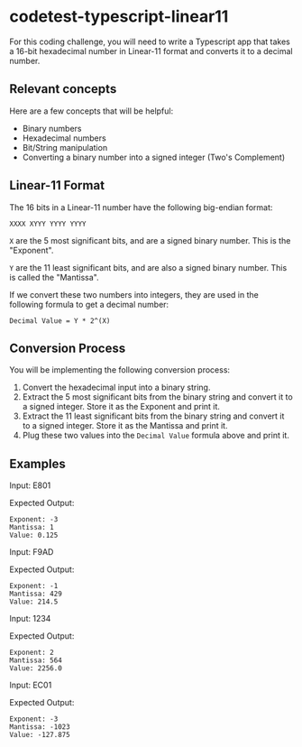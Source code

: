# codetest-typescript-linear11

For this coding challenge, you will need to write a Typescript app that takes a 16-bit hexadecimal number in Linear-11 format and converts it to a decimal number.
## Relevant concepts
Here are a few concepts that will be helpful:
* Binary numbers
* Hexadecimal numbers
* Bit/String manipulation
* Converting a binary number into a signed integer (Two's Complement)

## Linear-11 Format
The 16 bits in a Linear-11 number have the following big-endian format:

`XXXX XYYY YYYY YYYY`

`X` are the 5 most significant bits, and are a signed binary number. This is the "Exponent".

`Y` are the 11 least significant bits, and are also a signed binary number. This is called the "Mantissa".

If we convert these two numbers into integers, they are used in the following formula to get a decimal number:
```
Decimal Value = Y * 2^(X)
```

## Conversion Process
You will be implementing the following conversion process:
1. Convert the hexadecimal input into a binary string.
2. Extract the 5 most significant bits from the binary string and convert it to a signed integer. Store it as the Exponent and print it.
3. Extract the 11 least significant bits from the binary string and convert it to a signed integer. Store it as the Mantissa and print it.
4. Plug these two values into the `Decimal Value` formula above and print it.

## Examples
Input: E801

Expected Output:
```
Exponent: -3
Mantissa: 1
Value: 0.125
```

Input: F9AD

Expected Output:
```
Exponent: -1
Mantissa: 429
Value: 214.5
```

Input: 1234

Expected Output:
```
Exponent: 2
Mantissa: 564
Value: 2256.0
```

Input: EC01

Expected Output:
```
Exponent: -3
Mantissa: -1023
Value: -127.875
```
